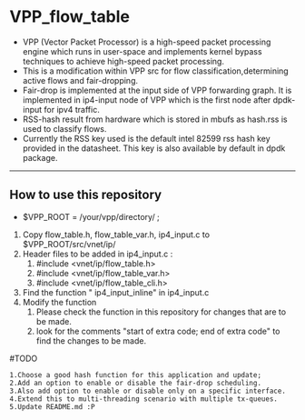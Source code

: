 # VPP_flow_table

* VPP (Vector Packet Processor) is a high-speed packet processing engine which runs in user-space and implements kernel bypass techniques to achieve high-speed packet processing.
* This is a modification within VPP src for flow classification,determining active flows and fair-dropping.
* Fair-drop is implemented at the input side of VPP forwarding graph. It is implemented in ip4-input node of VPP which is the first node after dpdk-input for ipv4 traffic.
* RSS-hash result from hardware which is stored in mbufs as hash.rss is used to classify flows.
* Currently the RSS key used is the default intel 82599 rss hash key provided in the datasheet. This key is also available by default in dpdk package.

----

## How to use this repository

   * $VPP_ROOT = /your/vpp/directory/ ;

   1. Copy flow_table.h, flow_table_var.h, ip4_input.c to $VPP_ROOT/src/vnet/ip/
   2. Header files to be added in ip4_input.c :
      1. #include <vnet/ip/flow_table.h>
      2. #include <vnet/ip/flow_table_var.h>
      3. #include <vnet/ip/flow_table_cli.h>
   3. Find the function " ip4_input_inline" in ip4_input.c
   4. Modify the function
      1. Please check the function in this repository for changes that are to be made.
      2. look for the comments "start of extra code; end of extra code" to find the changes to be made.

#TODO

    1.Choose a good hash function for this application and update;
    2.Add an option to enable or disable the fair-drop scheduling.
    3.Also add option to enable or disable only on a specific interface.
    4.Extend this to multi-threading scenario with multiple tx-queues.
    5.Update README.md :P 
